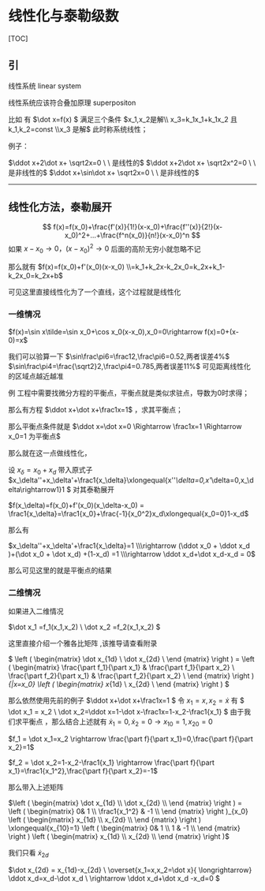 # 线性化与泰勒级数

[TOC]

## 引

线性系统  linear system

线性系统应该符合叠加原理 superpositon

比如 有 $\dot x=f(x)  $  满足三个条件   $x_1,x_2是解\\ x_3=k_1x_1+k_1x_2 且k_1,k_2=const \\x_3 是解$  此时称系统线性；

例子：

$\ddot x+2\dot x+ \sqrt2x=0 \ \ 是线性的$
$\ddot x+2\dot x+ \sqrt2x^2=0 \ \ 是非线性的$
$\ddot x+\sin\dot x+ \sqrt2x=0 \ \ 是非线性的$

---

## 线性化方法，泰勒展开

$$
f(x)=f(x_0)+\frac{f'(x)}{1!}(x-x_0)+\frac{f''(x)}{2!}(x-x_0)^2+...+\frac{f^n(x_0)}{n!}(x-x_0)^n
$$
如果 $x-x_0\rightarrow 0，(x-x_0)^2\rightarrow 0$  后面的高阶无穷小就忽略不记

那么就有 
$f(x)=f(x_0)+f'(x_0)(x-x_0) \\=k_1+k_2x-k_2x_0=k_2x+k_1-k_2x_0=k_2x+b$  

可见这里直接线性化为了一个直线，这个过程就是线性化

### 一维情况

$f(x)=\sin x\tilde=\sin x_0+\cos x_0(x-x_0),x_0=0\rightarrow f(x)=0+(x-0)=x$

我们可以验算一下 
$\sin\frac\pi6=\frac12,\frac\pi6=0.52,两者误差4%$
$\sin\frac\pi4=\frac{\sqrt2}2,\frac\pi4=0.785,两者误差11%$
可见距离线性化的区域点越近越准



例 工程中需要找微分方程的平衡点，平衡点就是类似求驻点，导数为0时求得；

那么有方程  $\ddot x+\dot x+\frac1x=1$ ，求其平衡点；

那么平衡点条件就是 $\ddot x=\dot x=0 \Rightarrow \frac1x=1 \Rightarrow x_0=1 为平衡点$  

那么就在这一点做线性化，

设 $x_\delta=x_0+x_d$ 带入原式子  $x_\delta''+x_\delta'+\frac1{x_\delta}\xlongequal{x''_\delta=0,x'_\delta=0,x_\delta\rightarrow1}1 $ 对其泰勒展开

$f(x_\delta)=f(x_0)+f'(x_0)(x_\delta-x_0) = 
\frac1{x_\delta}=\frac1{x_0}+\frac{-1}{x_0^2}x_d\xlongequal{x_0=0}1-x_d$

那么有

$x_\delta''+x_\delta'+\frac1{x_\delta}=1 \\\rightarrow
(\ddot x_0 + \ddot x_d )+(\dot x_0 + \dot x_d) +(1-x_d) =1 \\\rightarrow
\ddot x_d+\dot x_d-x_d = 0$

那么可见这里的就是平衡点的结果

### 二维情况

如果进入二维情况 

$\dot x_1 =f_1(x_1,x_2) \\ \dot x_2 =f_2(x_1,x_2) $ 

这里直接介绍一个雅各比矩阵 ,该推导请查看附录

$
\left ( 
\begin{matrix}
\dot x_{1d}  \\
\dot x_{2d}   \\ 
\end  {matrix} 
\right ) = 
\left ( 
\begin{matrix}
\frac{\part f_1}{\part x_1} & \frac{\part f_1}{\part x_2}   \\
\frac{\part f_2}{\part x_1} & \frac{\part f_2}{\part x_2}   \\ 
\end  {matrix} 
\right )_{|x=x_0}
\left ( 
\begin{matrix}
 x_{1d}  \\
 x_{2d}   \\ 
\end  {matrix} 
\right ) $

那么依然使用先前的例子 $\ddot x+\dot x+\frac1x=1 $ 
令  $x_1=x,x_2=\dot x$ 
有 $ \dot x_1 = x_2  \\ \dot x_2=\ddot x=1-\dot x-\frac1x=1-x_2-\frac1{x_1} $
由于我们求平衡点 ，那么结合上述就有  $\dot x_1=0 , \dot x_2 = 0 \rightarrow x_{10}=1,x_{20}=0$

$f_1 = \dot x_1=x_2 \rightarrow \frac{\part f}{\part x_1}=0,\frac{\part f}{\part x_2}=1$

$f_2 = \dot x_2=1-x_2-\frac1{x_1} \rightarrow \frac{\part f}{\part x_1}=\frac1{x_1^2},\frac{\part f}{\part x_2}=-1$

那么带入上述矩阵

 $\left ( 
\begin{matrix}
\dot x_{1d}  \\
\dot x_{2d}   \\ 
\end  {matrix} 
\right ) = 
\left ( 
\begin{matrix}
0& 1  \\
\frac1{x_1^2} & -1  \\ 
\end  {matrix} 
\right )_{x_0}
\left ( 
\begin{matrix}
 x_{1d}  \\
 x_{2d}   \\ 
\end  {matrix} 
\right )
 \xlongequal{x_{10}=1}
\left ( 
\begin{matrix}
0& 1  \\
1 & -1  \\ 
\end  {matrix} 
\right )
\left ( 
\begin{matrix}
 x_{1d}  \\
 x_{2d}   \\ 
\end  {matrix} 
\right )$

我们只看   $\dot x_{2d}$  

$\dot x_{2d} = x_{1d}-x_{2d} \\ \overset{x_1=x,x_2=\dot x}{ \longrightarrow} \ddot x_d=x_d-\dot x_d \\ \rightarrow \ddot x_d+\dot x_d -x_d=0 $  











































